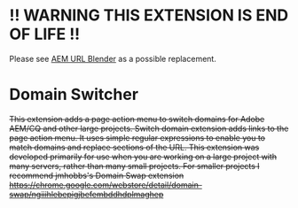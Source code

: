 # !! WARNING THIS EXTENSION IS END OF LIFE !!

Please see [AEM URL Blender](https://github.com/clanceyp/chrome-extension-aem-url-blender)
as a possible replacement.

# Domain Switcher

~~This extension adds a page action menu to switch domains for Adobe AEM/CQ and other large projects.
Switch domain extension adds links to the page action menu. It uses simple regular expressions to enable you to match domains and replace sections of the URL. This extension was developed primarily for use when you are working on a large project with many servers, rather than many small projects. For smaller projects I recommend jmhobbs's Domain Swap extension https://chrome.google.com/webstore/detail/domain-swap/ngiiihlebepigjbefembddhdplmaghep~~